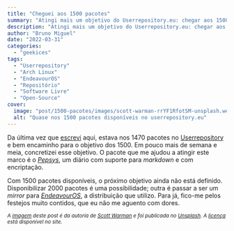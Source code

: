```yaml
---
title: "Cheguei aos 1500 pacotes"
summary: "Atingi mais um objetivo do Userrepository.eu: chegar aos 1500 pacotes!"
description: "Atingi mais um objetivo do Userrepository.eu: chegar aos 1500 pacotes!"
author: "Bruno Miguel"
date: "2022-03-31"
categories: 
  - "geekices"
tags:
  - "Userrepository"
  - "Arch Linux"
  - "EndeavourOS"
  - "Repositório"
  - "Software Livre"
  - "Open-Source"
cover:
  image: "post/1500-pacotes/images/scott-warman-rrYF1RfotSM-unsplash.webp"
  alt: "Quase nos 1500 pacotes disponíveis no userrepository.eu"
---
```


Da última vez que [escrevi](https://blog.brunomiguel.net/post/quase-1500-pacotes/) aqui, estava nos 1470 pacotes no [Userrepository](https://userrepository) e bem encaminho para o objetivo dos 1500. Em pouco mais de semana e meia, concretizei esse objetivo. O pacote que me ajudou a atingir este marco é o [*Pepsys*](https://lukebriggs.dev/projects/pepys/), um diário com suporte para *markdown* e com encriptação.

Com 1500 pacotes disponíveis, o próximo objetivo ainda não está definido. Disponibilizar 2000 pacotes é uma possibilidade; outra é passar a ser um _mirror_ para _[EndeavourOS](https://endeavouros.com/)_, a distribuição que utilizo. Para já, fico-me pelos festejos muito contidos, que eu não me aguento com dores.

<small>_A [imagem](https://unsplash.com/photos/rrYF1RfotSM) deste post é da autoria de [Scott Warman](https://unsplash.com/@scottiewarman) e foi publicada no [Unsplash](https://unsplash.com). A [licença](https://unsplash.com/license) está disponível no site._</small>
